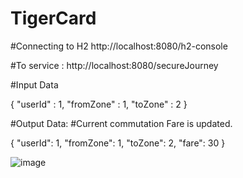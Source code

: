 # TigerCard

#Connecting to H2
http://localhost:8080/h2-console

#To service : 
http://localhost:8080/secureJourney 


#Input Data

{
    "userId" : 1,
    "fromZone" : 1,
    "toZone" : 2
}

#Output Data:
#Current commutation Fare is updated.

{
    "userId": 1,
    "fromZone": 1,
    "toZone": 2,
    "fare": 30
}


![image](https://user-images.githubusercontent.com/5483984/112458207-93363400-8d82-11eb-82c5-85a17cb02d3b.png)
